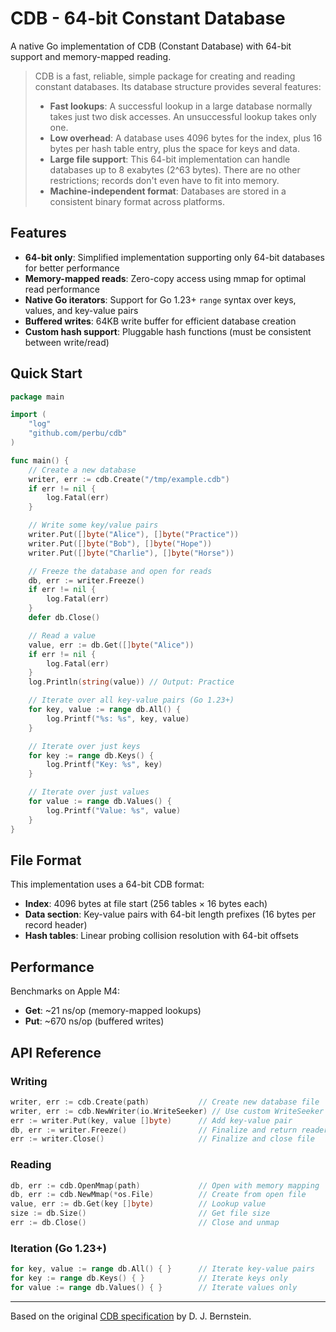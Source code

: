 # CDB - 64-bit Constant Database

A native Go implementation of CDB (Constant Database) with 64-bit support and memory-mapped reading.

> CDB is a fast, reliable, simple package for creating and reading constant databases. Its database structure provides several features:
> - **Fast lookups**: A successful lookup in a large database normally takes just two disk accesses. An unsuccessful lookup takes only one.
> - **Low overhead**: A database uses 4096 bytes for the index, plus 16 bytes per hash table entry, plus the space for keys and data.
> - **Large file support**: This 64-bit implementation can handle databases up to 8 exabytes (2^63 bytes). There are no other restrictions; records don't even have to fit into memory.
> - **Machine-independent format**: Databases are stored in a consistent binary format across platforms.

## Features

- **64-bit only**: Simplified implementation supporting only 64-bit databases for better performance
- **Memory-mapped reads**: Zero-copy access using mmap for optimal read performance  
- **Native Go iterators**: Support for Go 1.23+ `range` syntax over keys, values, and key-value pairs
- **Buffered writes**: 64KB write buffer for efficient database creation
- **Custom hash support**: Pluggable hash functions (must be consistent between write/read)

## Quick Start

```go
package main

import (
    "log"
    "github.com/perbu/cdb"
)

func main() {
    // Create a new database
    writer, err := cdb.Create("/tmp/example.cdb")
    if err != nil {
        log.Fatal(err)
    }

    // Write some key/value pairs
    writer.Put([]byte("Alice"), []byte("Practice"))
    writer.Put([]byte("Bob"), []byte("Hope"))
    writer.Put([]byte("Charlie"), []byte("Horse"))

    // Freeze the database and open for reads
    db, err := writer.Freeze()
    if err != nil {
        log.Fatal(err)
    }
    defer db.Close()

    // Read a value
    value, err := db.Get([]byte("Alice"))
    if err != nil {
        log.Fatal(err)
    }
    log.Println(string(value)) // Output: Practice

    // Iterate over all key-value pairs (Go 1.23+)
    for key, value := range db.All() {
        log.Printf("%s: %s", key, value)
    }

    // Iterate over just keys
    for key := range db.Keys() {
        log.Printf("Key: %s", key)
    }

    // Iterate over just values  
    for value := range db.Values() {
        log.Printf("Value: %s", value)
    }
}
```

## File Format

This implementation uses a 64-bit CDB format:

- **Index**: 4096 bytes at file start (256 tables × 16 bytes each)
- **Data section**: Key-value pairs with 64-bit length prefixes (16 bytes per record header)  
- **Hash tables**: Linear probing collision resolution with 64-bit offsets

## Performance

Benchmarks on Apple M4:
- **Get**: ~21 ns/op (memory-mapped lookups)
- **Put**: ~670 ns/op (buffered writes)

## API Reference

### Writing

```go
writer, err := cdb.Create(path)           // Create new database file
writer, err := cdb.NewWriter(io.WriteSeeker) // Use custom WriteSeeker
err := writer.Put(key, value []byte)      // Add key-value pair
db, err := writer.Freeze()                // Finalize and return reader
err := writer.Close()                     // Finalize and close file
```

### Reading

```go
db, err := cdb.OpenMmap(path)             // Open with memory mapping
db, err := cdb.NewMmap(*os.File)          // Create from open file  
value, err := db.Get(key []byte)          // Lookup value
size := db.Size()                         // Get file size
err := db.Close()                         // Close and unmap
```

### Iteration (Go 1.23+)

```go
for key, value := range db.All() { }      // Iterate key-value pairs
for key := range db.Keys() { }            // Iterate keys only
for value := range db.Values() { }        // Iterate values only
```

---

Based on the original [CDB specification](http://cr.yp.to/cdb.html) by D. J. Bernstein.